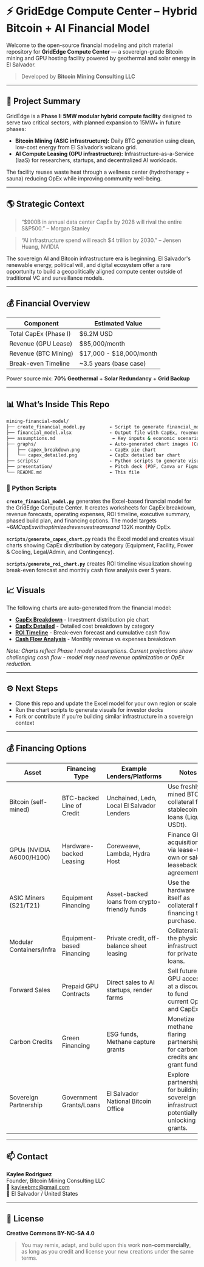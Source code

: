 # ⚡ GridEdge Compute Center – Hybrid Bitcoin + AI Financial Model

Welcome to the open-source financial modeling and pitch material 
repository for **GridEdge Compute Center** — a sovereign-grade Bitcoin 
mining and GPU hosting facility powered by geothermal and solar energy in 
El Salvador.

> Developed by **Bitcoin Mining Consulting LLC**

---

## 🧠 Project Summary

GridEdge is a **Phase I: 5MW modular hybrid compute facility** designed to serve two critical 
sectors, with planned expansion to 15MW+ in future phases:

-   **Bitcoin Mining (ASIC infrastructure):** Daily BTC generation using 
    clean, low-cost energy from El Salvador’s volcano grid.
-   **AI Compute Leasing (GPU infrastructure):** Infrastructure-as-a-Service 
    (IaaS) for researchers, startups, and decentralized AI workloads.

The facility reuses waste heat through a wellness center (hydrotherapy + 
sauna) reducing OpEx while improving community well-being.

---

## 🌎 Strategic Context

> “$900B in annual data center CapEx by 2028 will rival the entire S&P500.” – Morgan Stanley  

> “AI infrastructure spend will reach $4 trillion by 2030.” – Jensen Huang, NVIDIA

The sovereign AI and Bitcoin infrastructure era is beginning. El 
Salvador's renewable energy, political will, and digital ecosystem offer a 
rare opportunity to build a geopolitically aligned compute center outside 
of traditional VC and surveillance models.

---

## 💰 Financial Overview

| Component             | Estimated Value      |
|----------------------|----------------------|
| Total CapEx (Phase I)| $6.2M USD            |
| Revenue (GPU Lease)  | $85,000/month        |
| Revenue (BTC Mining) | $17,000 - $18,000/month |
| Break-even Timeline  | ~3.5 years (base case) |

Power source mix: **70% Geothermal** + **Solar Redundancy** + **Grid 
Backup**

---

## 📊 What’s Inside This Repo
```bash
mining-financial-model/
├── create_financial_model.py         ← Script to generate financial_model.xlsx
├── financial_model.xlsx              ← Output file with CapEx, revenue, ROI, and summary
├── assumptions.md                     ← Key inputs & economic scenarios
├── graphs/                           ← Auto-generated chart images (CapEx, ROI, etc.)
│   ├── capex_breakdown.png           ← CapEx pie chart  
│   └── capex_detailed.png            ← CapEx detailed bar chart
├── scripts/                          ← Python scripts to generate visual charts
├── presentation/                     ← Pitch deck (PDF, Canva or Figma exports)
└── README.md                         ← This file
```

### 🐍 Python Scripts

**`create_financial_model.py`** generates the Excel-based financial model for the GridEdge Compute Center. It creates worksheets for CapEx breakdown, revenue forecasts, operating expenses, ROI timeline, executive summary, phased build plan, and financing options. The model targets ~$6M CapEx with optimized revenue streams and ~$132K monthly OpEx.

**`scripts/generate_capex_chart.py`** reads the Excel model and creates visual charts showing CapEx distribution by category (Equipment, Facility, Power & Cooling, Legal/Admin, and Contingency).

**`scripts/generate_roi_chart.py`** creates ROI timeline visualization showing break-even forecast and monthly cash flow analysis over 5 years.

## 📈 Visuals

The following charts are auto-generated from the financial model:

-   **[CapEx Breakdown](graphs/capex_breakdown.png)** - Investment distribution pie chart
-   **[CapEx Detailed](graphs/capex_detailed.png)** - Detailed cost breakdown by category
-   **[ROI Timeline](graphs/roi_chart.png)** - Break-even forecast and cumulative cash flow
-   **[Cash Flow Analysis](graphs/cashflow_detailed.png)** - Monthly revenue vs expenses breakdown

*Note: Charts reflect Phase I model assumptions. Current projections show challenging cash flow - model may need revenue optimization or OpEx reduction.*

---

## ⚙️ Next Steps

-   Clone this repo and update the Excel model for your own region or scale
-   Run the chart scripts to generate visuals for investor decks
-   Fork or contribute if you’re building similar infrastructure in a 
    sovereign context

---

## 💰 Financing Options

| Asset | Financing Type | Example Lenders/Platforms | Notes |
|---|---|---|---|
| Bitcoin (self-mined) | BTC-backed Line of Credit | Unchained, Ledn, Local El Salvador Lenders | Use freshly mined BTC as collateral for stablecoin loans (Liquid USDt). |
| GPUs (NVIDIA A6000/H100) | Hardware-backed Leasing | Coreweave, Lambda, Hydra Host | Finance GPU acquisition via lease-to-own or sale-leaseback agreements. |
| ASIC Miners (S21/T21) | Equipment Financing | Asset-backed loans from crypto-friendly funds | Use the hardware itself as collateral for financing the purchase. |
| Modular Containers/Infra | Equipment-based Financing | Private credit, off-balance sheet leasing | Collateralize the physical infrastructure for private loans. |
| Forward Sales | Prepaid GPU Contracts | Direct sales to AI startups, render farms | Sell future GPU access at a discount to fund current OpEx and CapEx. |
| Carbon Credits | Green Financing | ESG funds, Methane capture grants | Monetize methane flaring partnerships for carbon credits and grant funding. |
| Sovereign Partnership | Government Grants/Loans | El Salvador National Bitcoin Office | Explore partnerships for building sovereign AI infrastructure, potentially unlocking grants. |

---

## 📫 Contact

**Kaylee Rodriguez**  
Founder, Bitcoin Mining Consulting LLC  
📧 kayleebmc@gmail.com  
📍 El Salvador / United States

---

## 📜 License

**Creative Commons BY-NC-SA 4.0**  
>   You may remix, adapt, and build upon this work **non-commercially**, as 
    long as you credit and license your new creations under the same terms.

